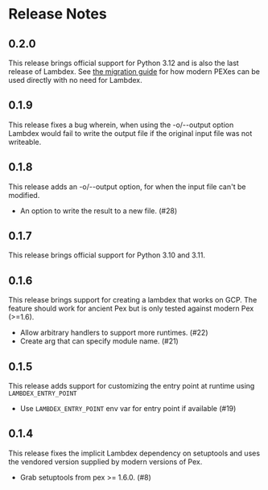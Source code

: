 # Release Notes

## 0.2.0

This release brings official support for Python 3.12 and is also the last release of Lambdex.
See [the migration guide](MIGRATING.md) for how modern PEXes can be used directly with no need for
Lambdex.

## 0.1.9

This release fixes a bug wherein, when using the -o/--output option Lambdex would fail to write the
output file if the original input file was not writeable.

## 0.1.8

This release adds an -o/--output option, for when the input file can't be modified.

* An option to write the result to a new file. (#28)

## 0.1.7

This release brings official support for Python 3.10 and 3.11.

## 0.1.6

This release brings support for creating a lambdex that works on GCP. The feature should work for
ancient Pex but is only tested against modern Pex (>=1.6).

* Allow arbitrary handlers to support more runtimes. (#22)
* Create arg that can specify module name. (#21)

## 0.1.5

This release adds support for customizing the entry point at runtime using `LAMBDEX_ENTRY_POINT`

* Use `LAMBDEX_ENTRY_POINT` env var for entry point if available (#19)

## 0.1.4

This release fixes the implicit Lambdex dependency on setuptools and uses the vendored version
supplied by modern versions of Pex.

* Grab setuptools from pex >= 1.6.0. (#8)
